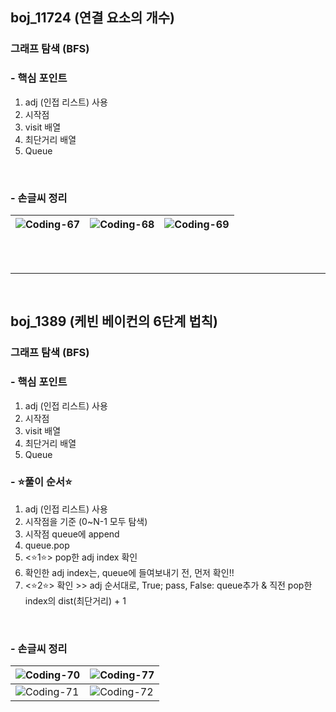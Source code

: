 ## boj_11724 (연결 요소의 개수)
### 그래프 탐색 (BFS)


### - 핵심 포인트
1. adj (인접 리스트) 사용
2. 시작점
3. visit 배열
4. 최단거리 배열
5. Queue

<br>

### - 손글씨 정리
![Coding-67](https://github.com/user-attachments/assets/f981a646-b72f-4807-bad7-aefa07654c90) | ![Coding-68](https://github.com/user-attachments/assets/c19f2c07-9e34-4d06-8a19-28465501d434) | ![Coding-69](https://github.com/user-attachments/assets/16a6a2bc-cfe9-467b-a160-36545c65bc03)
--- | --- | --- | 



<br>
<br>

---------------------------------------

<br>

## boj_1389 (케빈 베이컨의 6단계 법칙)
### 그래프 탐색 (BFS)


### - 핵심 포인트
1. adj (인접 리스트) 사용
2. 시작점
3. visit 배열
4. 최단거리 배열
5. Queue

### - ⭐️풀이 순서⭐️
1. adj (인접 리스트) 사용
2. 시작점을 기준 (0~N-1 모두 탐색)
3. 시작점 queue에 append
4. queue.pop
5. <⭐️1⭐️> pop한 adj index 확인
6. 확인한 adj index는, queue에 들여보내기 전, 먼저 확인!!
7. <⭐2⭐️> 확인 >> adj 순서대로, True; pass, False: queue추가 & 직전 pop한 index의 dist(최단거리) + 1

<br>



### - 손글씨 정리
![Coding-70](https://github.com/user-attachments/assets/c4c49877-9afe-4dae-b761-3e98f7f44047) | ![Coding-77](https://github.com/user-attachments/assets/70e01331-134e-4a41-a465-2a6e5700b023) 
--- | --- |
![Coding-71](https://github.com/user-attachments/assets/dba82adc-2a44-4af1-83c2-65e59a039a86) | ![Coding-72](https://github.com/user-attachments/assets/450c3e88-1e95-4721-8997-5b2d8adce5dc)  
